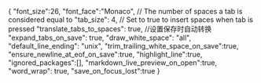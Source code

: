{
    "font_size":26,
    "font_face":"Monaco",
     // The number of spaces a tab is considered equal to
    "tab_size": 4,
    // Set to true to insert spaces when tab is pressed
    "translate_tabs_to_spaces": true,
    //设置保存时自动转换
    "expand_tabs_on_save": true,
    "draw_white_space": "all",
    "default_line_ending": "unix",
    "trim_trailing_white_space_on_save":true,
    "ensure_newline_at_eof_on_save":true,
    "highlight_line":true,
    "ignored_packages":[],
    "markdown_live_preview_on_open":true,
    "word_wrap": true,
    "save_on_focus_lost":true
}
